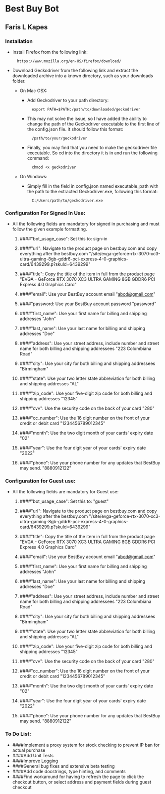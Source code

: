 # Best Buy Bot
## Faris L Kapes 
### Installation

* Install Firefox from the following link:
  
        https://www.mozilla.org/en-US/firefox/download/

* Download Geckodriver from the following link and extract the downloaded archive into a known directory, such as your downloads folder.

    * On Mac OSX:
            
        * Add Geckodriver to your path directory:
            
                export PATH=$PATH:/path/to/downloaded/geckodriver
        
        * This may not solve the issue, so I have added the ability to change the path of the Geckodriver executable to the first line of the config.json file. It should follow this format:
        
                /path/to/your/geckodriver
    
        * Finally, you may find that you need to make the geckodriver file executable. So cd into the directory it is in and run the following command:
    
                chmod +x geckodriver
    
    * On Windows:
    
        * Simply fill in the field in config.json named executable_path with the path to the extracted Geckodriver.exe, following this format:
    
                C:/Users/path/to/geckodriver.exe
    
### Configuration For Signed In Use:
    
* All the following fields are mandatory for signed in purchasing and must follow the given example formatting.
    
    1. ####"bot_usage_case": Set this to:
            sign-in
       
    2. ####"url": Navigate to the product page on bestbuy.com and copy everything after the bestbuy.com
            "/site/evga-geforce-rtx-3070-xc3-ultra-gaming-8gb-gddr6-pci-express-4-0-graphics-card/6439299.p?skuId=6439299"
    
    3. ####"title": Copy the title of the item in full from the product page
            "EVGA - GeForce RTX 3070 XC3 ULTRA GAMING 8GB GDDR6 PCI Express 4.0 Graphics Card"
    
    4. ####"email": Use your BestBuy account email
            "abcd@gmail.com"
       
    5. ####"password: Use your BestBuy account password
            "password"
       
    6. ####"first_name": Use your first name for billing and shipping addresses
            "John"
       
    7. ####"last_name": Use your last name for billing and shipping addresses
            "Doe"
       
    8. ####"address": Use your street address, include number and street name for both billing and shipping addressees
            "223 Colombiana Road"
       
    9. ####"city": Use your city for both billing and shipping addressees
            "Birmingham"
       
    10. ####"state": Use your two letter state abbreviation for both billing and shipping addresses
            "AL"
    
    11. ####"zip_code": Use your five-digit zip code for both billing and shipping addresses
            "12345"
       
    12. ####"cvv": Use the security code on the back of your card
            "280"
    
    13. ####"cc_number": Use the 16 digit number on the front of your credit or debit card
            "1234456789012345"
    
    14. ####"month": Use the two digit month of your cards' expiry date
            "02"
    
    15. ####"year": Use the four digit year of your cards' expiry date
            "2022"
    
    16. ####"phone": Use your phone number for any updates that BestBuy may send.
            "8880912122"

### Configuration for Guest use:

* All the following fields are mandatory for Guest use:

    1. ####"bot_usage_case": Set this to:
            "guest"
       
    2. ####"url": Navigate to the product page on bestbuy.com and copy everything after the bestbuy.com
            "/site/evga-geforce-rtx-3070-xc3-ultra-gaming-8gb-gddr6-pci-express-4-0-graphics-card/6439299.p?skuId=6439299"
    
    3. ####"title": Copy the title of the item in full from the product page
            "EVGA - GeForce RTX 3070 XC3 ULTRA GAMING 8GB GDDR6 PCI Express 4.0 Graphics Card"
    
    4. ####"email": Use your BestBuy account email
            "abcd@gmail.com"
       
    5. ####"first_name": Use your first name for billing and shipping addresses
            "John"
       
    6. ####"last_name": Use your last name for billing and shipping addresses
            "Doe"
       
    7. ####"address": Use your street address, include number and street name for both billing and shipping addressees
            "223 Colombiana Road"
       
    8. ####"city": Use your city for both billing and shipping addressees
            "Birmingham"
       
    9. ####"state": Use your two letter state abbreviation for both billing and shipping addresses
            "AL"
    
    10. ####"zip_code": Use your five-digit zip code for both billing and shipping addresses
            "12345"
       
    11. ####"cvv": Use the security code on the back of your card
            "280"
    
    12. ####"cc_number": Use the 16 digit number on the front of your credit or debit card
            "1234456789012345"
    
    13. ####"month": Use the two digit month of your cards' expiry date
            "02"
    
    14. ####"year": Use the four digit year of your cards' expiry date
            "2022"
    
    15. ####"phone": Use your phone number for any updates that BestBuy may send.
            "8880912122"

### To Do List:
    
* ####Implement a proxy system for stock checking to prevent IP ban for actual purchase
* ####Add Unit Tests
* ####Improve Logging
* ####General bug fixes and extensive beta testing
* ####Add code docstrings, type hinting, and comments
* ####Find workaround for having to refresh the page to click the checkout button, or select address and payment fields during guest checkout